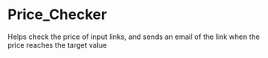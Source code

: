 # Price_Checker
Helps check the price of input links, and sends an email of the link when the price reaches the target value
